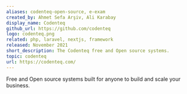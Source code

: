 ```yaml
---
aliases: codenteq-open-source, e-exam
created_by: Ahmet Sefa Arşiv, Ali Karabay
display_name: Codenteq
github_url: https://github.com/codenteq
logo: codenteq.png
related: php, laravel, nextjs, framework
released: November 2021
short_description: The Codenteq free and Open source systems.
topic: codenteq
url: https://codenteq.com/
---
```

Free and Open source systems built for anyone to build and scale your business.

